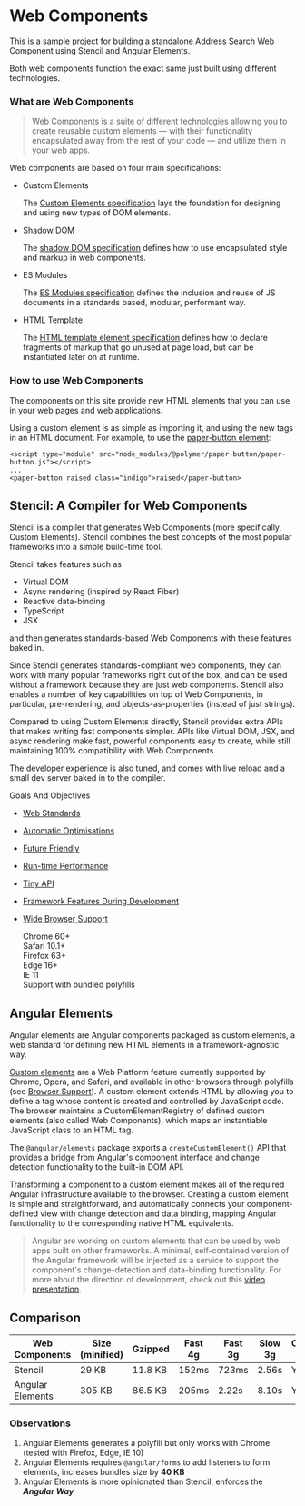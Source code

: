 # Web Components

This is a sample project for building a standalone Address Search Web Component using Stencil and Angular Elements.

Both web components function the exact same just built using different technologies.

### What are Web Components

> Web Components is a suite of different technologies allowing you to create reusable custom elements — with their functionality encapsulated away from the rest of your code — and utilize them in your web apps.

Web components are based on four main specifications:

- Custom Elements

   The [Custom Elements specification](https://w3c.github.io/webcomponents/spec/custom/) lays the foundation for designing and using new types of DOM elements.  

- Shadow DOM

   The [shadow DOM specification](https://w3c.github.io/webcomponents/spec/shadow/) defines how to use encapsulated style and markup in web components.  

- ES Modules

   The [ES Modules specification](https://html.spec.whatwg.org/multipage/webappapis.html#integration-with-the-javascript-module-system) defines the inclusion and reuse of JS documents in a standards based, modular, performant way.  

- HTML Template

   The [HTML template element specification](https://html.spec.whatwg.org/multipage/scripting.html#the-template-element/) defines how to declare fragments of markup that go unused at page load, but can be instantiated later on at runtime.  


### How to use Web Components

The components on this site provide new HTML elements that you can use in your web pages and web applications.

Using a custom element is as simple as importing it, and using the new tags in an HTML document. For example, to use the [paper-button element](https://www.webcomponents.org/element/@polymer/paper-button):

```
<script type="module" src="node_modules/@polymer/paper-button/paper-button.js"></script>
...
<paper-button raised class="indigo">raised</paper-button>
```


## Stencil: A Compiler for Web Components

Stencil is a compiler that generates Web Components (more specifically, Custom Elements). Stencil combines the best concepts of the most popular frameworks into a simple build-time tool.

Stencil takes features such as

- Virtual DOM
- Async rendering (inspired by React Fiber)
- Reactive data-binding
- TypeScript
- JSX

and then generates standards-based Web Components with these features baked in.

Since Stencil generates standards-compliant web components, they can work with many popular frameworks right out of the box, and can be used without a framework because they are just web components. Stencil also enables a number of key capabilities on top of Web Components, in particular, pre-rendering, and objects-as-properties (instead of just strings).

Compared to using Custom Elements directly, Stencil provides extra APIs that makes writing fast components simpler. APIs like Virtual DOM, JSX, and async rendering make fast, powerful components easy to create, while still maintaining 100% compatibility with Web Components.

The developer experience is also tuned, and comes with live reload and a small dev server baked in to the compiler.

Goals And Objectives

- [Web Standards](https://stenciljs.com/docs/goals-and-objectives#web-standards)
- [Automatic Optimisations](https://stenciljs.com/docs/goals-and-objectives#automatic-optimizations)
- [Future Friendly](https://stenciljs.com/docs/goals-and-objectives#future-friendly)
- [Run-time Performance](https://stenciljs.com/docs/goals-and-objectives#run-time-performance)
- [Tiny API](https://stenciljs.com/docs/goals-and-objectives#tiny-api)
- [Framework Features During Development](https://stenciljs.com/docs/goals-and-objectives#framework-features-during-development)
- [Wide Browser Support](https://stenciljs.com/docs/goals-and-objectives#wide-browser-support)  

   Chrome 60+  
   Safari 10.1+  
   Firefox 63+  
   Edge 16+  
   IE 11  
   Support with bundled polyfills  



## Angular Elements

Angular elements are Angular components packaged as custom elements, a web standard for defining new HTML elements in a framework-agnostic way.

[Custom elements](https://developer.mozilla.org/en-US/docs/Web/Web_Components/Using_custom_elements) are a Web Platform feature currently supported by Chrome, Opera, and Safari, and available in other browsers through polyfills (see [Browser Support](https://angular.io/guide/elements#browser-support)). A custom element extends HTML by allowing you to define a tag whose content is created and controlled by JavaScript code. The browser maintains a CustomElementRegistry of defined custom elements (also called Web Components), which maps an instantiable JavaScript class to an HTML tag.

The `@angular/elements` package exports a `createCustomElement()` API that provides a bridge from Angular's component interface and change detection functionality to the built-in DOM API.

Transforming a component to a custom element makes all of the required Angular infrastructure available to the browser. Creating a custom element is simple and straightforward, and automatically connects your component-defined view with change detection and data binding, mapping Angular functionality to the corresponding native HTML equivalents.

> Angular are working on custom elements that can be used by web apps built on other frameworks. A minimal, self-contained version of the Angular framework will be injected as a service to support the component's change-detection and data-binding functionality. For more about the direction of development, check out this [video presentation](https://www.youtube.com/watch?v=Z1gLFPLVJjY&t=4s).


## Comparison

| Web Components   | Size (minified) | Gzipped | Fast 4g | Fast 3g | Slow 3g | Chrome 65 | Firefox 63 | Edge | IE 11 |
| ---------------- | --------------- | ------- | ------- | ------- | ------- | --------- | ---------- | ---- | ----- |
| Stencil          | 29 KB           | 11.8 KB | 152ms   | 723ms   | 2.56s   | Yes       | Yes        | Yes  | Yes   |
| Angular Elements | 305 KB          | 86.5 KB | 205ms   | 2.22s   | 8.10s   | Yes       | No         | No   | No    |

### Observations

1. Angular Elements generates a polyfill but only works with Chrome (tested with Firefox, Edge, IE 10)
2. Angular Elements requires `@angular/forms` to add listeners to form elements, increases bundles size by **40 KB**
3. Angular Elements is more opinionated than Stencil, enforces the **_Angular Way_**
